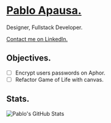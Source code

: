# [Pablo Apausa.](https://apausa.dev)
Designer, Fullstack Developer.

[Contact me on LinkedIn.](https://www.linkedin.com/in/apausa/)

## Objectives.

- [ ] Encrypt users passwords on Aphor.
- [ ] Refactor Game of Life with canvas.

## Stats.

<img align="center" src="https://github-readme-stats.vercel.app/api?username=apausa&show_icons=true&include_all_commits=true&theme=radical" alt="Pablo's GitHub Stats" />
